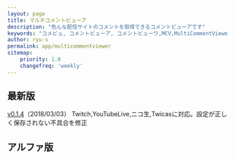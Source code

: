 ```yaml
---
layout: page
title: マルチコメントビューア
description: "色んな配信サイトのコメントを取得できるコメントビューアです"
keywords: "コメビュ, コメントビューア, コメントビューワ,MCV,MultiCommentViewer"
author: ryu-s
permalink: app/multicommentviewer
sitemap:
    priority: 1.0
    changefreq: 'weekly'	
---
```


## 最新版
[v0.1.4](http://int-main.net/app/MultiCommentViewer_v0.1.4.zip)（2018/03/03）  Twitch,YouTubeLive,ニコ生,Twicasに対応。設定が正しく保存されない不具合を修正  

## アルファ版
<!--[v0.1.2](http://int-main.net/app/alpha/MultiCommentViewer_v0.1.2.zip)（2018/02/24） Twitch,YouTubeLive,ニコ生,Twicasに対応  -->
